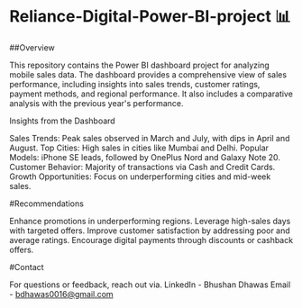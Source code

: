 # Reliance-Digital-Power-BI-project 📊

##Overview

This repository contains the Power BI dashboard project for analyzing mobile sales data. The dashboard provides a comprehensive view of sales performance, including insights into sales trends, customer ratings, payment methods, and regional performance. It also includes a comparative analysis with the previous year's performance.

Insights from the Dashboard

Sales Trends: Peak sales observed in March and July, with dips in April and August.
Top Cities: High sales in cities like Mumbai and Delhi.
Popular Models: iPhone SE leads, followed by OnePlus Nord and Galaxy Note 20.
Customer Behavior: Majority of transactions via Cash and Credit Cards.
Growth Opportunities: Focus on underperforming cities and mid-week sales.


#Recommendations

Enhance promotions in underperforming regions.
Leverage high-sales days with targeted offers.
Improve customer satisfaction by addressing poor and average ratings.
Encourage digital payments through discounts or cashback offers.

#Contact

For questions or feedback, reach out via.
LinkedIn - Bhushan Dhawas 
Email - bdhawas0016@gmail.com
